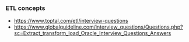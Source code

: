 ### ETL concepts
* https://www.toptal.com/etl/interview-questions
* https://www.globalguideline.com/interview_questions/Questions.php?sc=Extract_transform_load_Oracle_Interview_Questions_Answers
